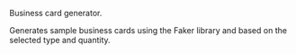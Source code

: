Business card generator.

Generates sample business cards using the Faker library and based on the selected type and quantity.